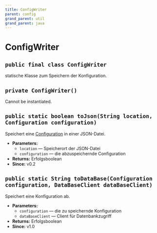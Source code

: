 ```yaml
---
title: ConfigWriter
parent: config
grand_parent: util
grand_parent: java
---
```


# ConfigWriter


## `public final class ConfigWriter`

statische Klasse zum Speichern der Konfiguration.

## `private ConfigWriter()`

Cannot be instantiated.

## `public static boolean toJson(String location, Configuration configuration)`

Speichert eine [Configuration](Configuration.md) in einer JSON-Datei.

 * **Parameters:**
   * `location` — Speicherort der JSON-Datei
   * `configuration` — die abzuspeichernde Configuration
 * **Returns:** Erfolgsboolean
 * **Since:** v0.2

## `public static String toDataBase(Configuration configuration, DataBaseClient dataBaseClient)`

Speichert eine Konfiguration ab.

 * **Parameters:**
   * `configuration` — die zu speichernde Konfiguration
   * `dataBaseClient` — Client für Datenbankzugriff
 * **Returns:** Erfolgsboolean
 * **Since:** v1.0
